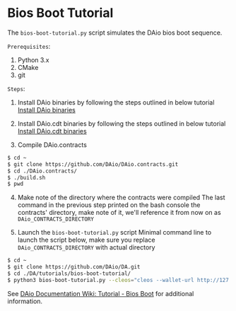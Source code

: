 # Bios Boot Tutorial

The `bios-boot-tutorial.py` script simulates the DAio bios boot sequence.

``Prerequisites``:

1. Python 3.x
2. CMake
3. git

``Steps``:

1. Install DAio binaries by following the steps outlined in below tutorial
[Install DAio binaries](https://github.com/DAio/DA#mac-os-x-brew-install)

2. Install DAio.cdt binaries by following the steps outlined in below tutorial
[Install DAio.cdt binaries](https://github.com/DAio/DAio.cdt#binary-releases)

3. Compile DAio.contracts

```bash
$ cd ~
$ git clone https://github.com/DAio/DAio.contracts.git
$ cd ./DAio.contracts/
$ ./build.sh
$ pwd

```

4. Make note of the directory where the contracts were compiled
The last command in the previous step printed on the bash console the contracts' directory, make note of it, we'll reference it from now on as `DAio_CONTRACTS_DIRECTORY`

5. Launch the `bios-boot-tutorial.py` script
Minimal command line to launch the script below, make sure you replace `DAio_CONTRACTS_DIRECTORY` with actual directory

```bash
$ cd ~
$ git clone https://github.com/DAio/DA.git
$ cd ./DA/tutorials/bios-boot-tutorial/
$ python3 bios-boot-tutorial.py --cleos="cleos --wallet-url http://127.0.0.1:6666 " --nodeos=nodeos --keosd=keosd --contracts-dir="/DAio_CONTRACTS_DIRECTORY/" -a

```

See [DAio Documentation Wiki: Tutorial - Bios Boot](https://github.com/DAio/DA/wiki/Tutorial-Bios-Boot-Sequence) for additional information.